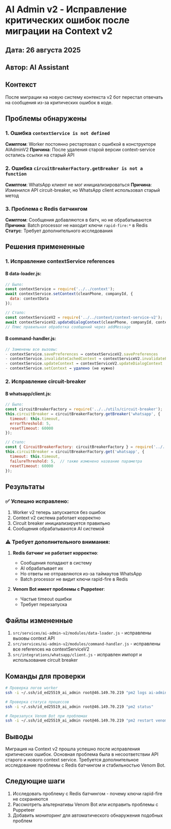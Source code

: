 # AI Admin v2 - Исправление критических ошибок после миграции на Context v2

## Дата: 26 августа 2025
## Автор: AI Assistant

## Контекст
После миграции на новую систему контекста v2 бот перестал отвечать на сообщения из-за критических ошибок в коде.

## Проблемы обнаружены

### 1. Ошибка `contextService is not defined`
**Симптом**: Worker постоянно рестартовал с ошибкой в конструкторе AIAdminV2
**Причина**: После удаления старой версии context-service остались ссылки на старый API

### 2. Ошибка `circuitBreakerFactory.getBreaker is not a function`
**Симптом**: WhatsApp клиент не мог инициализироваться
**Причина**: Изменился API circuit-breaker, но WhatsApp client использовал старый метод

### 3. Проблема с Redis батчингом
**Симптом**: Сообщения добавляются в батч, но не обрабатываются
**Причина**: Batch processor не находит ключи `rapid-fire:*` в Redis
**Статус**: Требует дополнительного исследования

## Решения примененные

### 1. Исправление contextService references

#### В data-loader.js:
```javascript
// Было:
const contextService = require('../../context');
await contextService.setContext(cleanPhone, companyId, {
  data: contextData
});

// Стало:
const contextServiceV2 = require('../../context/context-service-v2');
await contextServiceV2.updateDialogContext(cleanPhone, companyId, contextUpdates);
// Плюс правильная обработка сообщений через addMessage
```

#### В command-handler.js:
```javascript
// Заменены все вызовы:
- contextService.savePreferences → contextServiceV2.savePreferences
- contextService.invalidateCachedContext → contextServiceV2.invalidateFullContextCache
- contextService.updateContext → contextServiceV2.updateDialogContext
- contextService.setContext → удалено (не нужно)
```

### 2. Исправление circuit-breaker

#### В whatsapp/client.js:
```javascript
// Было:
const circuitBreakerFactory = require('../../utils/circuit-breaker');
this.circuitBreaker = circuitBreakerFactory.getBreaker('whatsapp', {
  timeout: this.timeout,
  errorThreshold: 5,
  resetTimeout: 60000
});

// Стало:
const { CircuitBreakerFactory: circuitBreakerFactory } = require('../../utils/circuit-breaker');
this.circuitBreaker = circuitBreakerFactory.get('whatsapp', {
  timeout: this.timeout,
  failureThreshold: 5,  // также изменено название параметра
  resetTimeout: 60000
});
```

## Результаты

### ✅ Успешно исправлено:
1. Worker v2 теперь запускается без ошибок
2. Context v2 система работает корректно
3. Circuit breaker инициализируется правильно
4. Сообщения обрабатываются AI системой

### ⚠️ Требует дополнительного внимания:
1. **Redis батчинг не работает корректно**:
   - Сообщения попадают в систему
   - AI обрабатывает их
   - Но ответы не отправляются из-за таймаутов WhatsApp
   - Batch processor не видит ключи rapid-fire в Redis

2. **Venom Bot имеет проблемы с Puppeteer**:
   - Частые timeout ошибки
   - Требует перезапуска

## Файлы измененные
1. `src/services/ai-admin-v2/modules/data-loader.js` - исправлены вызовы context API
2. `src/services/ai-admin-v2/modules/command-handler.js` - исправлены все references на contextServiceV2
3. `src/integrations/whatsapp/client.js` - исправлен импорт и использование circuit breaker

## Команды для проверки
```bash
# Проверка логов worker
ssh -i ~/.ssh/id_ed25519_ai_admin root@46.149.70.219 "pm2 logs ai-admin-worker-v2 --lines 50"

# Проверка статуса процессов
ssh -i ~/.ssh/id_ed25519_ai_admin root@46.149.70.219 "pm2 status"

# Перезапуск Venom Bot при проблемах
ssh -i ~/.ssh/id_ed25519_ai_admin root@46.149.70.219 "pm2 restart venom-bot"
```

## Выводы
Миграция на Context v2 прошла успешно после исправления критических ошибок. Основная проблема была в несоответствии API старого и нового context service. Требуется дополнительное исследование проблемы с Redis батчингом и стабильностью Venom Bot.

## Следующие шаги
1. Исследовать проблему с Redis батчингом - почему ключи rapid-fire не сохраняются
2. Рассмотреть альтернативы Venom Bot или исправить проблемы с Puppeteer
3. Добавить мониторинг для автоматического обнаружения подобных проблем
